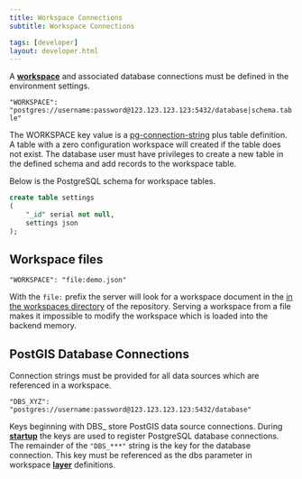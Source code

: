 ```yaml
---
title: Workspace Connections
subtitle: Workspace Connections

tags: [developer]
layout: developer.html
---
```


A [**workspace**](../../workspaces/workspaces/) and associated database connections must be defined in the environment settings.

`"WORKSPACE": "postgres://username:password@123.123.123.123:5432/database|schema.table"`

The WORKSPACE key value is a [pg-connection-string](https://github.com/iceddev/pg-connection-string) plus table definition. A table with a zero configuration workspace will created if the table does not exist. The database user must have privileges to create a new table in the defined schema and add records to the workspace table.

Below is the PostgreSQL schema for workspace tables.

```sql
create table settings
(
	"_id" serial not null,
	settings json
);
```

## **Workspace files**

`"WORKSPACE": "file:demo.json"`

With the `file:` prefix the server will look for a workspace document in the [in the workspaces directory](https://github.com/GEOLYTIX/xyz/tree/master/workspaces) of the repository. Serving a workspace from a file makes it impossible to modify the workspace which is loaded into the backend memory.

## **PostGIS Database Connections**

Connection strings must be provided for all data sources which are referenced in a workspace.

`"DBS_XYZ": "postgres://username:password@123.123.123.123:5432/database"`

Keys beginning with DBS\_ store PostGIS data source connections. During [**startup**](../../../../infrastructure/server/) the keys are used to register PostgreSQL database connections. The remainder of the `"DBS_***"` string is the key for the database connection. This key must be referenced as the dbs parameter in workspace [**layer**](../../layers/layers/) definitions.